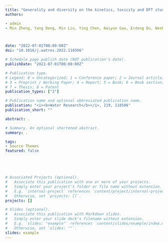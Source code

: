 ```yaml
---
title: "Generality and diversity on the kinetics, toxicity and DFT studies of sulfate radical-induced transformation of BPA and its analogues"
authors:

- admin
- Min Zheng, Yang Deng, Min Liu, Ying Chen, Naiyun Gao, Erdeng Du, Wenhai Chu, and Hongguang Guo*



date: "2022-07-01T00:00:00Z"
doi: "10.1016/j.watres.2022.118506"

# Schedule page publish date (NOT publication's date).
publishDate: "2022-07-01T00:00:00Z"

# Publication type.
# Legend: 0 = Uncategorized; 1 = Conference paper; 2 = Journal article;
# 3 = Preprint / Working Paper; 4 = Report; 5 = Book; 6 = Book section;
# 7 = Thesis; 8 = Patent
publication_types: ["2"]

# Publication name and optional abbreviated publication name.
publication: "<i><b>Water Research</b></i>, 219, 118506"
publication_short: ""

abstract: .

# Summary. An optional shortened abstract.
summary: .

tags:
- Source Themes
featured: false





# Associated Projects (optional).
#   Associate this publication with one or more of your projects.
#   Simply enter your project's folder or file name without extension.
#   E.g. `internal-project` references `content/project/internal-project/index.md`.
#   Otherwise, set `projects: []`.
projects: []

# Slides (optional).
#   Associate this publication with Markdown slides.
#   Simply enter your slide deck's filename without extension.
#   E.g. `slides: "example"` references `content/slides/example/index.md`.
#   Otherwise, set `slides: ""`.
slides: example
---
```










